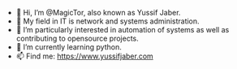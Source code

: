 - 👋 Hi, I’m @MagicTor, also known as Yussif Jaber.
- 💞️ My field in IT is network and systems administration.
- 👀 I’m particularly interested in automation of systems as well as contributing to opensource projects.
- 🌱 I’m currently learning python.
- 📫 Find me: https://www.yussifjaber.com

<!---
MagicTor/MagicTor is a ✨ special ✨ repository because its `README.md` (this file) appears on your GitHub profile.
You can click the Preview link to take a look at your changes.
--->

